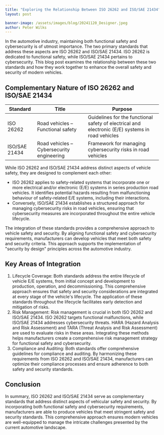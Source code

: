 ```yaml
---
title: "Exploring the Relationship Between ISO 26262 and ISO/SAE 21434"
layout: post

banner-image: /assets/images/blog/20241120_Designer.jpeg
author: Peter Wilks
---
```


In the automotive industry, maintaining both functional safety and cybersecurity is of utmost importance. The two primary standards that address these aspects are ISO 26262 and ISO/SAE 21434. ISO 26262 is dedicated to functional safety, while ISO/SAE 21434 pertains to cybersecurity. This blog post examines the relationship between these two standards and how they work together to enhance the overall safety and security of modern vehicles.

## Complementary Nature of ISO 26262 and ISO/SAE 21434

| Standard      | Title                                     | Purpose                                                      |
| ------------- | ----------------------------------------- | ------------------------------------------------------------ |
| ISO 26262     | Road vehicles – Functional safety         | Guidelines for the functional safety of electrical and electronic (E/E) systems in road vehicles |
| ISO/SAE 21434 | Road vehicles – Cybersecurity engineering | Framework for managing cybersecurity risks in road vehicles  |

While ISO 26262 and ISO/SAE 21434 address distinct aspects of vehicle safety, they are designed to complement each other:

- ISO 26262 applies to safety-related systems that incorporate one or more electrical and/or electronic (E/E) systems in series production road vehicles. It identifies potential hazards resulting from malfunctioning behaviour of safety-related E/E systems, including their interactions.
- Conversely, ISO/SAE 21434 establishes a structured approach for managing cybersecurity risks in road vehicles, ensuring that cybersecurity measures are incorporated throughout the entire vehicle lifecycle.

The integration of these standards provides a comprehensive approach to vehicle safety and security. By aligning functional safety and cybersecurity requirements, manufacturers can develop vehicles that meet both safety and security criteria. This approach supports the implementation of "security by design" principles across the automotive industry.

## Key Areas of Integration

1. Lifecycle Coverage: Both standards address the entire lifecycle of vehicle E/E systems, from initial concept and development to production, operation, and decommissioning. This comprehensive approach ensures that safety and security considerations are integrated at every stage of the vehicle's lifecycle. The application of these standards throughout the lifecycle facilitates early detection and mitigation of risks.
2. Risk Management: Risk management is crucial in both ISO 26262 and ISO/SAE 21434. ISO 26262 targets functional malfunctions, while ISO/SAE 21434 addresses cybersecurity threats. HARA (Hazard Analysis and Risk Assessment) and TARA (Threat Analysis and Risk Assessment) are used to evaluate risks in these areas. Integrating these methods helps manufacturers create a comprehensive risk management strategy for functional safety and cybersecurity.
3. Compliance and Auditing: Both standards offer comprehensive guidelines for compliance and auditing. By harmonizing these requirements from ISO 26262 and ISO/SAE 21434, manufacturers can optimize their compliance processes and ensure adherence to both safety and security standards.

## Conclusion

In summary, ISO 26262 and ISO/SAE 21434 serve as complementary standards that address distinct aspects of vehicular safety and security. By incorporating both functional safety and cybersecurity requirements, manufacturers are able to produce vehicles that meet stringent safety and security standards. This comprehensive approach ensures modern vehicles are well-equipped to manage the intricate challenges presented by the current automotive landscape.